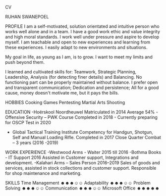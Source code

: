 CV
		
RUHAN SWANEPOEL

PROFILE
I am a self-motivated, solution orientated and intuitive person who works well alone and in a team.
I have a good work ethic and value integrity and high moral standards. I work well under pressure and aspire to develop myself. I am teachable and open to new experiences and learning from these experiences. I easily adapt to new environments and situations.

My goal in life, as young as I am, is to grow.
I want to meet my limits and push beyond them.

I learned and cultivated skills for:
Teamwork, Strategic Planning, Leadership, Analysis (for detecting finer details) and Balancing.  No functioning part can be properly maintained without balance.
I prefer open and transparent communication;
Dedication and persistence;
All for a good cause, money doesn't motivate me, but it pays the bills.

HOBBIES
Cooking
Games
Pentesting
Martial Arts
Shooting		

EDUCATION
-Hoërskool Noordheuwel
    Matriculated in 2014
    Average 54%
-Offensive Security – PWK Course
    Completed in 2018 - Currently preparing for OSCP Test in 2020
- Global Tactical Training Institute 
    Competency for Handgun, Shotgun, Self and Manual Loading Rifle. 
    Completed in 2017
    Close Quarter Combat – 3 years (2016 -2019)

WORK EXPERIENCE
-Westwood Arms - Waiter
    2015 till 2016
-Bothma Books - IT Support
    2016
    Assisted in Customer support, Integrations and development.
-Kalahari Arms – Sales Person
    2016–2019
    Sales of goods and services, assisted in stock collections and customer support. Responsible for shop maintenance and marketing.

SKILLS
Time Management ☻☻☻☺☺
Adaptability ☻☻☻☺☺
Problem Solving ☻☻☻☺☺
Communication ☻☻☻☺☺
Microsoft Office ☻☻☻☻☻
